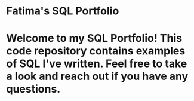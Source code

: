 # Fatima's SQL Portfolio

# Welcome to my SQL Portfolio! This code repository contains examples of SQL I've written. Feel free to take a look and reach out if you have any questions.
